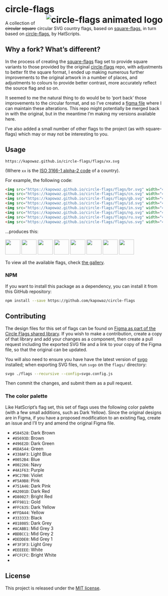 # circle-flags <img src="logo.svg" alt="circle-flags animated logo" align="right">

A collection of ~~circular~~ ~~square~~ circular SVG country flags, based on
[square-flags][square-flags], in turn based on [circle-flags][circle-flags], by
HatScripts.

## Why a fork? What’s different?

In the process of creating the [square-flags][square-flags] flag set to provide
square variants to those provided by the original [circle-flags][circle-flags]
repo, with adjustments to better fit the square format, I ended up making
numerous further improvements to the original artwork in a number of places, and
adjustments to colours to provide better contrast, more accurately reflect the
source flag and so on.

It seemed to me the natural thing to do would be to ‘port back’ those
improvements to the circular format, and so I’ve created a [figma
file][circle-flags-figma] where I can maintain these alterations. This repo
might potentially be merged back in with the original, but in the meantime I’m
making my versions available here.

I’ve also added a small number of other flags to the project (as with
square-flags) which may or may not be interesting to you.

## Usage

```text
https://kapowaz.github.io/circle-flags/flags/xx.svg
```

(Where `xx` is the [ISO 3166-1 alpha-2 code][iso-3166-1] of a country).

For example, the following code:

```html
<img src="https://kapowaz.github.io/circle-flags/flags/br.svg" width="48">
<img src="https://kapowaz.github.io/circle-flags/flags/cn.svg" width="48">
<img src="https://kapowaz.github.io/circle-flags/flags/gb.svg" width="48">
<img src="https://kapowaz.github.io/circle-flags/flags/id.svg" width="48">
<img src="https://kapowaz.github.io/circle-flags/flags/in.svg" width="48">
<img src="https://kapowaz.github.io/circle-flags/flags/ng.svg" width="48">
<img src="https://kapowaz.github.io/circle-flags/flags/ru.svg" width="48">
<img src="https://kapowaz.github.io/circle-flags/flags/us.svg" width="48">
```

...produces this:<br/><br/>
<img src="https://kapowaz.github.io/circle-flags/flags/br.svg" width="48">
<img src="https://kapowaz.github.io/circle-flags/flags/cn.svg" width="48">
<img src="https://kapowaz.github.io/circle-flags/flags/gb.svg" width="48">
<img src="https://kapowaz.github.io/circle-flags/flags/id.svg" width="48">
<img src="https://kapowaz.github.io/circle-flags/flags/in.svg" width="48">
<img src="https://kapowaz.github.io/circle-flags/flags/ng.svg" width="48">
<img src="https://kapowaz.github.io/circle-flags/flags/ru.svg" width="48">
<img src="https://kapowaz.github.io/circle-flags/flags/us.svg" width="48">

To view all the available flags, check [the gallery][gallery].

### NPM

If you want to install this package as a dependency, you can install it from
this GitHub repository:

```sh
npm install --save https://github.com/kapowaz/circle-flags
```

## Contributing

The design files for this set of flags can be found on [Figma as part of the
Circle Flags shared library][circle-flags-figma]. If you wish to make a
contribution, create a copy of that library and add your changes as a component,
then create a pull request including the exported SVG file and a link to your
copy of the Figma file, so that the original can be updated.

You will also need to ensure you have have the latest version of [svgo][svgo]
installed; when exporting SVG files, run `svgo` on the `flags/` directory:

```sh
svgo ./flags --recursive --config=svgo.config.js
```

Then commit the changes, and submit them as a pull request.

### The color palette

Like HatScript’s flag set, this set of flags uses the following color palette
(with a few small additions, such as Dark Yellow). Since the original designs
are in Figma, if you have a proposed modification to an existing flag, create an
issue and I’ll try and amend the original Figma file.

* `#584528`: Dark Brown
* `#85693D`: Brown
* `#496E2D`: Dark Green
* `#6DA544`: Green
* `#338AF3`: Light Blue
* `#0052B4`: Blue
* `#002266`: Navy
* `#4A1F63`: Purple
* `#9C27B0`: Violet
* `#F5A9B8`: Pink
* `#751A46`: Dark Pink
* `#A2001D`: Dark Red
* `#D80027`: Bright Red
* `#FF9811`: Gold
* `#FFC635`: Dark Yellow
* `#FFDA44`: Yellow
* `#333333`: Black
* `#818085`: Dark Grey
* `#ACABB1`: Mid Grey 3
* `#BDBCC1`: Mid Grey 2
* `#DEDDE0`: Mid Grey 1
* `#F3F3F3`: Light Grey
* `#EEEEEE`: White
* `#FCFCFC`: Bright White
*
## License

This project is released under the [MIT license](LICENSE.md).

[square-flags]: https://github.com/kapowaz/square-flags
[circle-flags]: https://github.com/HatScripts/circle-flags
[iso-3166-1]: https://www.iso.org/obp/ui/#search/code/
[gallery]: https://kapowaz.github.io/circle-flags/gallery
[react]: https://reactjs.org
[svgo]: https://github.com/svg/svgo
[circle-flags-figma]: https://www.figma.com/community/file/1302621281646602629/circle-flags
